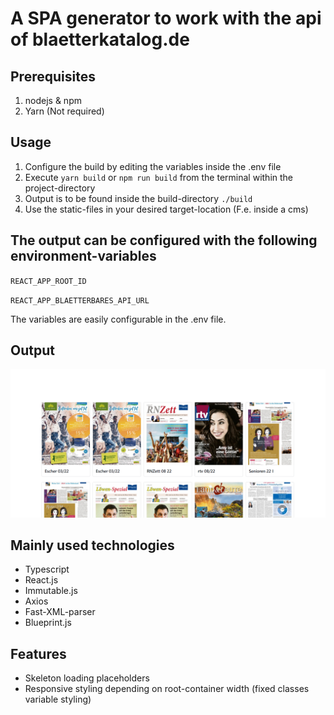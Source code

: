 # A SPA generator to work with the api of blaetterkatalog.de

## Prerequisites

1. nodejs & npm
2. Yarn (Not required)

## Usage

1. Configure the build by editing the variables inside the .env file
2. Execute `yarn build` or `npm run build` from the terminal within the project-directory
3. Output is to be found inside the build-directory `./build`
4. Use the static-files in your desired target-location (F.e. inside a cms)

## The output can be configured with the following environment-variables

`REACT_APP_ROOT_ID`

`REACT_APP_BLAETTERBARES_API_URL`

<!-- `REACT_APP_BLAETTERBARES_FILTER_ID` -->

The variables are easily configurable in the .env file.

## Output

![Output](./screenshots/loaded.png)

## Mainly used technologies

- Typescript
- React.js
- Immutable.js
- Axios
- Fast-XML-parser
- Blueprint.js

## Features

- Skeleton loading placeholders
- Responsive styling depending on root-container width (fixed classes variable styling)
